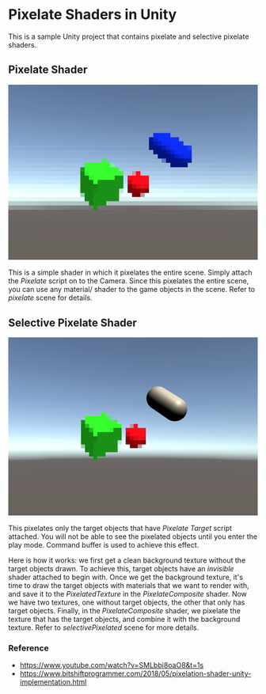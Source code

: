 # Pixelate Shaders in Unity
This is a sample Unity project that contains pixelate and selective pixelate shaders.

## Pixelate Shader
![pixelate](/ReadmeImages/allPixelate.png)

This is a simple shader in which it pixelates the entire scene. Simply attach the _Pixelate_ script on to the Camera. Since this pixelates the entire scene, you can use any material/ shader to the game objects in the scene. Refer to _pixelate_ scene for details.

## Selective Pixelate Shader
![selective pixelate](/ReadmeImages/selectivePixelate.png)

This pixelates only the target objects that have _Pixelate Target_ script attached. You will not be able to see the pixelated objects until you enter the play mode. Command buffer is used to achieve this effect.

Here is how it works: we first get a clean background texture without the target objects drawn.
To achieve this, target objects have an _invisible_ shader attached to begin with. Once we get the background texture, it's time to draw the target objects with materials that we want to render with, and save it to the _PixelatedTexture_ in the _PixelateComposite_ shader. Now we have two textures, one without target objects, the other that only has target objects.
Finally, in the _PixelateComposite_ shader, we pixelate the texture that has the target objects, and combine it with the background texture.
Refer to _selectivePixelated_ scene for more details.


### Reference
* https://www.youtube.com/watch?v=SMLbbi8oaO8&t=1s
* https://www.bitshiftprogrammer.com/2018/05/pixelation-shader-unity-implementation.html
